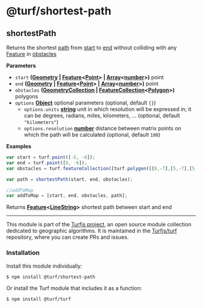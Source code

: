 # @turf/shortest-path

<!-- Generated by documentation.js. Update this documentation by updating the source code. -->

## shortestPath

Returns the shortest [path](http://geojson.org/geojson-spec.html#linestring) from [start](http://geojson.org/geojson-spec.html#point) to [end](http://geojson.org/geojson-spec.html#point) without colliding with
any [Feature](http://geojson.org/geojson-spec.html#feature-objects) in [ obstacles](FeatureCollection<Polygon>)

**Parameters**

-   `start` **([Geometry](http://geojson.org/geojson-spec.html#geometry) \| [Feature](http://geojson.org/geojson-spec.html#feature-objects)&lt;[Point](http://geojson.org/geojson-spec.html#point)> | [Array](https://developer.mozilla.org/en-US/docs/Web/JavaScript/Reference/Global_Objects/Array)&lt;[number](https://developer.mozilla.org/en-US/docs/Web/JavaScript/Reference/Global_Objects/Number)>)** point
-   `end` **([Geometry](http://geojson.org/geojson-spec.html#geometry) \| [Feature](http://geojson.org/geojson-spec.html#feature-objects)&lt;[Point](http://geojson.org/geojson-spec.html#point)> | [Array](https://developer.mozilla.org/en-US/docs/Web/JavaScript/Reference/Global_Objects/Array)&lt;[number](https://developer.mozilla.org/en-US/docs/Web/JavaScript/Reference/Global_Objects/Number)>)** point
-   `obstacles` **([GeometryCollection](http://geojson.org/geojson-spec.html#geometrycollection) \| [FeatureCollection](http://geojson.org/geojson-spec.html#feature-collection-objects)&lt;[Polygon](http://geojson.org/geojson-spec.html#polygon)>)** polygons
-   `options` **[Object](https://developer.mozilla.org/en-US/docs/Web/JavaScript/Reference/Global_Objects/Object)** optional parameters (optional, default `{}`)
    -   `options.units` **[string](https://developer.mozilla.org/en-US/docs/Web/JavaScript/Reference/Global_Objects/String)** unit in which resolution will be expressed in; it can be degrees, radians, miles, kilometers, ... (optional, default `"kilometers"`)
    -   `options.resolution` **[number](https://developer.mozilla.org/en-US/docs/Web/JavaScript/Reference/Global_Objects/Number)** distance between matrix points on which the path will be calculated (optional, default `100`)

**Examples**

```javascript
var start = turf.point([-5, -6]);
var end = turf.point([9, -6]);
var obstacles = turf.featureCollection([turf.polygon([[0,-7],[5,-7],[5,-3],[0,-3],[0,-7]]));

var path = shortestPath(start, end, obstacles);

//addToMap
var addToMap = [start, end, obstacles, path];
```

Returns **[Feature](http://geojson.org/geojson-spec.html#feature-objects)&lt;[LineString](http://geojson.org/geojson-spec.html#linestring)>** shortest path between start and end

<!-- This file is automatically generated. Please don't edit it directly:
if you find an error, edit the source file (likely index.js), and re-run
./scripts/generate-readmes in the turf project. -->

---

This module is part of the [Turfjs project](http://turfjs.org/), an open source
module collection dedicated to geographic algorithms. It is maintained in the
[Turfjs/turf](https://github.com/Turfjs/turf) repository, where you can create
PRs and issues.

### Installation

Install this module individually:

```sh
$ npm install @turf/shortest-path
```

Or install the Turf module that includes it as a function:

```sh
$ npm install @turf/turf
```
